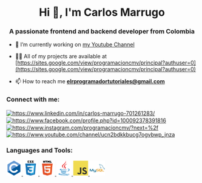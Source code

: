 <h1 align="center">Hi 👋, I'm Carlos Marrugo</h1>
<h3 align="center">A passionate frontend and backend developer from Colombia</h3>

- 🔭 I’m currently working on [my Youtube Channel](https://www.youtube.com/channel/UCN2bdKKBuCG7ogvbwP_jNZA)

- 👨‍💻 All of my projects are available at [https://sites.google.com/view/programacioncmv/principal?authuser=0](https://sites.google.com/view/programacioncmv/principal?authuser=0)

- 📫 How to reach me **elrprogramadortutoriales@gmail.com**

<h3 align="left">Connect with me:</h3>
<p align="left">
<a href="https://linkedin.com/in/https://www.linkedin.com/in/carlos-marrugo-701261283/" target="blank"><img align="center" src="https://raw.githubusercontent.com/rahuldkjain/github-profile-readme-generator/master/src/images/icons/Social/linked-in-alt.svg" alt="https://www.linkedin.com/in/carlos-marrugo-701261283/" height="30" width="40" /></a>
<a href="https://fb.com/https://www.facebook.com/profile.php?id=100092378391816" target="blank"><img align="center" src="https://raw.githubusercontent.com/rahuldkjain/github-profile-readme-generator/master/src/images/icons/Social/facebook.svg" alt="https://www.facebook.com/profile.php?id=100092378391816" height="30" width="40" /></a>
<a href="https://instagram.com/https://www.instagram.com/programacioncmv/?next=%2f" target="blank"><img align="center" src="https://raw.githubusercontent.com/rahuldkjain/github-profile-readme-generator/master/src/images/icons/Social/instagram.svg" alt="https://www.instagram.com/programacioncmv/?next=%2f" height="30" width="40" /></a>
<a href="https://www.youtube.com/c/https://www.youtube.com/channel/ucn2bdkkbucg7ogvbwp_jnza" target="blank"><img align="center" src="https://raw.githubusercontent.com/rahuldkjain/github-profile-readme-generator/master/src/images/icons/Social/youtube.svg" alt="https://www.youtube.com/channel/ucn2bdkkbucg7ogvbwp_jnza" height="30" width="40" /></a>
</p>

<h3 align="left">Languages and Tools:</h3>
<p align="left"> <a href="https://www.cprogramming.com/" target="_blank" rel="noreferrer"> <img src="https://raw.githubusercontent.com/devicons/devicon/master/icons/c/c-original.svg" alt="c" width="40" height="40"/> </a> <a href="https://www.w3schools.com/css/" target="_blank" rel="noreferrer"> <img src="https://raw.githubusercontent.com/devicons/devicon/master/icons/css3/css3-original-wordmark.svg" alt="css3" width="40" height="40"/> </a> <a href="https://www.w3.org/html/" target="_blank" rel="noreferrer"> <img src="https://raw.githubusercontent.com/devicons/devicon/master/icons/html5/html5-original-wordmark.svg" alt="html5" width="40" height="40"/> </a> <a href="https://www.java.com" target="_blank" rel="noreferrer"> <img src="https://raw.githubusercontent.com/devicons/devicon/master/icons/java/java-original.svg" alt="java" width="40" height="40"/> </a> <a href="https://developer.mozilla.org/en-US/docs/Web/JavaScript" target="_blank" rel="noreferrer"> <img src="https://raw.githubusercontent.com/devicons/devicon/master/icons/javascript/javascript-original.svg" alt="javascript" width="40" height="40"/> </a> <a href="https://www.mysql.com/" target="_blank" rel="noreferrer"> <img src="https://raw.githubusercontent.com/devicons/devicon/master/icons/mysql/mysql-original-wordmark.svg" alt="mysql" width="40" height="40"/> </a> </p>


